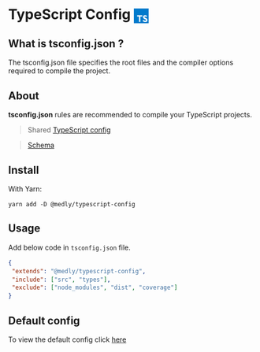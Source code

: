 # TypeScript Config <img style="vertical-align: middle" height="30" src="https://raw.githubusercontent.com/github/explore/80688e429a7d4ef2fca1e82350fe8e3517d3494d/topics/typescript/typescript.png">

## What is tsconfig.json ?

The tsconfig.json file specifies the root files and the compiler options required to compile the project.

## About

**tsconfig.json** rules are recommended to compile your TypeScript projects.

> Shared [TypeScript config](https://www.typescriptlang.org/docs/handbook/tsconfig-json.html)

> [Schema](http://json.schemastore.org/tsconfig)

## Install

With Yarn:

```shell
yarn add -D @medly/typescript-config
```

## Usage

Add below code in `tsconfig.json` file.

```json
{
 "extends": "@medly/typescript-config",
 "include": ["src", "types"],
 "exclude": ["node_modules", "dist", "coverage"]
}
```

## Default config

To view the default config click [here](tsconfig.json)
